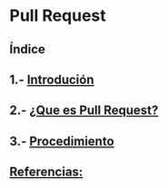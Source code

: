 # Pull Request
## Índice
## 1.- [ Introdución ](https://github.com/Moisesmart/PullResquet/blob/main/Introduccion.md)
## 2.- [ ¿Que es Pull Request? ](https://github.com/Moisesmart/PullResquet/blob/main/quees.md)
## 3.- [ Procedimiento ](https://github.com/Moisesmart/PullResquet/blob/main/procedimiento.md)
## [ Referencias:  ](https://github.com/Moisesmart/PullResquet/blob/main/referencias.md)
